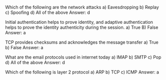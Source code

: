 Which of the following are the network attacks 
a) Eavesdropping 
b) Replay
c) Spoofing 
d) All of the above
Answer: d

Initial authentication helps to prove identity, and adaptive authentication helps to prove the identity authenticity during the session.
a) True
B) False
Answer: a

TCP provides checksums and acknowledges the message transfer 
a) True 
b) False
Answer: a

What are the email protocols used in internet today
a) IMAP
b) SMTP
c) Pop
d) All of the above
Answer: d

Which of the following is layer 2 protocol
a) ARP
b) TCP
c) ICMP
Answer: a

